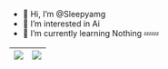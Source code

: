- 👋 Hi, I’m @Sleepyamg
- 👀 I’m interested in Ai 
- 🌱 I’m currently learning Nothing 💤💤
  
| <a href="#"><img src="https://github-readme-stats.vercel.app/api?username=Sleepyamg&show_icons=true&theme=transparent&hide=prs,contribs&hide_border=true"></a> | <a href="#"><img src="https://github-readme-stats.vercel.app/api/top-langs/?username=USERNAME&theme=transparent&layout=compact&hide_border=true&size_weight=1&count_weight=1"></a> |
| ----------- | ----------- |

<!---
Sleepyamg/Sleepyamg is a ✨ special ✨ repository because its `README.md` (this file) appears on your GitHub profile.
You can click the Preview link to take a look at your changes.
--->
